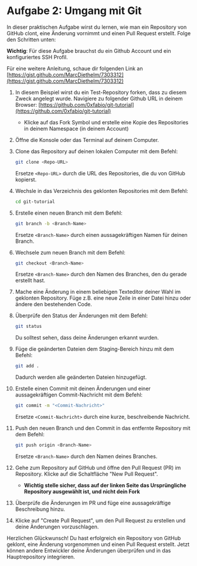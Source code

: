 # Aufgabe 2: Umgang mit Git

In dieser praktischen Aufgabe wirst du lernen, wie man ein Repository von GitHub clont, eine Änderung vornimmt und einen Pull Request erstellt. Folge den Schritten unten:

**Wichtig**: Für diese Aufgabe brauchst du ein Github Account und ein konfiguriertes SSH Profil.

Für eine weitere Anleitung, schaue dir folgenden Link an [https://gist.github.com/MarcDiethelm/7303312](https://gist.github.com/MarcDiethelm/7303312)

1. In diesem Beispiel wirst du ein Test-Repository forken, dass zu diesem Zweck angelegt wurde. Navigiere zu folgender Github URL in deinem Browser: [https://github.com/0xfabio/git-tutorial](https://github.com/0xfabio/git-tutorial)
    - Klicke auf das Fork Symbol und erstelle eine Kopie des Repositories in deinem Namespace (in deinem Account)

2. Öffne die Konsole oder das Terminal auf deinem Computer.

3. Clone das Repository auf deinen lokalen Computer mit dem Befehl: 
   ```bash
   git clone <Repo-URL>
   ```
   Ersetze `<Repo-URL>` durch die URL des Repositories, die du von GitHub kopierst.

4. Wechsle in das Verzeichnis des geklonten Repositories mit dem Befehl:
   ```bash
   cd git-tutorial
   ```

5. Erstelle einen neuen Branch mit dem Befehl:
   ```bash
   git branch -b <Branch-Name>
   ```
   Ersetze `<Branch-Name>` durch einen aussagekräftigen Namen für deinen Branch.

6. Wechsele zum neuen Branch mit dem Befehl:
   ```bash
   git checkout <Branch-Name>
   ```
   Ersetze `<Branch-Name>` durch den Namen des Branches, den du gerade erstellt hast.

7. Mache eine Änderung in einem beliebigen Texteditor deiner Wahl im geklonten Repository. Füge z.B. eine neue Zeile in einer Datei hinzu oder ändere den bestehenden Code.

8. Überprüfe den Status der Änderungen mit dem Befehl:
   ```bash
   git status
   ```
   Du solltest sehen, dass deine Änderungen erkannt wurden.

9. Füge die geänderten Dateien dem Staging-Bereich hinzu mit dem Befehl:
   ```bash
   git add .
   ```
   Dadurch werden alle geänderten Dateien hinzugefügt.

10. Erstelle einen Commit mit deinen Änderungen und einer aussagekräftigen Commit-Nachricht mit dem Befehl:
    ```bash
    git commit -m "<Commit-Nachricht>"
    ```
    Ersetze `<Commit-Nachricht>` durch eine kurze, beschreibende Nachricht.

11. Push den neuen Branch und den Commit in das entfernte Repository mit dem Befehl:
    ```bash
    git push origin <Branch-Name>
    ```
    Ersetze `<Branch-Name>` durch den Namen deines Branches.

12. Gehe zum Repository auf GitHub und öffne den Pull Request (PR) im Repository. Klicke auf die Schaltfläche "New Pull Request". 
    - **Wichtig stelle sicher, dass auf der linken Seite das Ursprüngliche Repository ausgewählt ist, und nicht dein Fork**

13. Überprüfe die Änderungen im PR und füge eine aussagekräftige Beschreibung hinzu.

14. Klicke auf "Create Pull Request", um den Pull Request zu erstellen und deine Änderungen vorzuschlagen.

Herzlichen Glückwunsch! Du hast erfolgreich ein Repository von GitHub geklont, eine Änderung vorgenommen und einen Pull Request erstellt. Jetzt können andere Entwickler deine Änderungen überprüfen und in das Hauptrepository integrieren.


